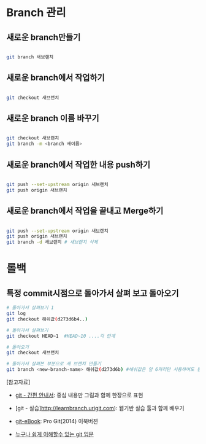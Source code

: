 # Branch 관리
## 새로운 branch만들기 

```bash

git branch 새브랜치

```

## 새로운 branch에서 작업하기

```bash

git checkout 새브랜치
```

## 새로운 branch 이름 바꾸기

```bash

git checkout 새브랜치
git branch -m <branch 새이름>
```


## 새로운 branch에서 작업한 내용 push하기 

```bash

git push --set-upstream origin 새브랜치
git push origin 새브랜치

```

## 새로운 branch에서 작업을 끝내고 Merge하기
```bash

git push --set-upstream origin 새브랜치
git push origin 새브랜치
git branch -d 새브랜치 # 새브랜치 삭제
```


# 롤백
## 특정 commit시점으로 돌아가서 살펴 보고 돌아오기

```bash
# 돌아가서 살펴보기 1
git log
git checkout 해쉬값(d273d6b4..)

# 돌아가서 살펴보기
git checkout HEAD~1  #HEAD~10 ....각 단계

# 돌아오기
git checkout 새브랜치

# 돌아가서 살펴본 부분으로 새 브랜치 만들기
git branch <new-branch-name> 해쉬값(d273d6b) #해쉬값은 앞 6자리만 사용하여도 됨

```




[참고자료]

- [git - 간편 안내서](http://rogerdudler.github.io/git-guide/index.ko.html): 중심 내용만 그림과 함께 한장으로 표현

- [git - 실습]http://learnbranch.urigit.com): 웹기반 실습 툴과 함께 배우기

- [git-eBook](https://git-scm.com/book/ko/v2): Pro Git(2014) 이북버젼

- [누구나 쉽게 이해할수 있는 git 입문](https://backlogtool.com/git-guide/kr/stepup/stepup1_1.html)



